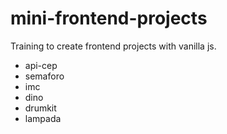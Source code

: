 # mini-frontend-projects
Training to create frontend projects with vanilla js.

- api-cep
- semaforo
- imc
- dino
- drumkit
- lampada